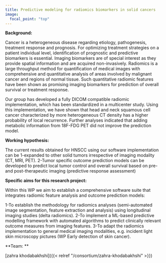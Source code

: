 ```yaml
---
title: Predictive modeling for radiomics biomarkers in solid cancers
image: 
  focal_point: "top"
---
```



<!--more-->

**Background:**
 
Cancer is a heterogeneous disease regarding etiology, pathogenesis, treatment response and prognosis. For optimizing treatment strategies on a patient individual level, identification of prognostic and predictive biomarkers is essential. Imaging biomarkers are of special interest as they provide spatial information and are acquired non-invasively. Radiomics is a large throughput method for quantification of medical images with comprehensive and quantitative analysis of areas involved by malignant cancer and regions of normal tissue. Such quantitative radiomic features have been shown as promising imaging biomarkers for prediction of overall survival or treatment response.

Our group has developed a fully DICOM compatible radiomic implementation, which has been standardized in a multicenter study. Using this implementation, we have shown that head and neck squamous cell cancer characterized by more heterogeneous CT density has a higher probability of local recurrence. Further analyses indicated that adding metabolic information from 18F-FDG PET did not improve the prediction model.


**Working hypothesis:** 

The current results obtained for HNSCC using our software implementation can be 1-expanded to other solid tumors irrespective of imaging modality (CT, MRI, PET).
2-Tumor specific outcome prediction models can be developed to predict local tumor control and overall survival based on pre- and post-therapeutic imaging (predictive response assessment)

**Specific aims for this research project:**

Within this WP we aim to establish a comprehensive software suite that integrates radiomic feature analysis and outcome prediction models:

1-To establish the methodology for radiomics analyses (semi-automated image segmentation, feature extraction and analysis) using longitudinal imaging studies (delta radiomics).
2-To implement a ML-based predictive modelling framework with automated algorithms to predict clinically relevant outcome measures from imaging features. 
3-To adapt the radiomics implementation to general medical imaging modalities, e.g. incident light skin microscopy pictures (WP Early detection of skin cancer).

**Team: **

[zahra khodabakhshi]({{< relref "/consortium/zahra-khodabakhshi" >}})



